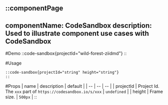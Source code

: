::componentPage
---
componentName: CodeSandbox
description: Used to illustrate component use cases with CodeSandbox
---
#Demo
::code-sandbox{projectId="wild-forest-ziidmd"}
::

#Usage
```md{}[**.md]
::code-sandbox{projectId="string" height="string"}
::
```

#Props
| name | description | default |
| -- | -- | -- |
| projectId | Project Id. The `xxx` part of `https://codesandbox.io/s/xxx` | `undefined` |
| height | Frame size. | `500px` |
::